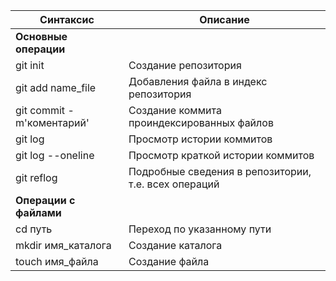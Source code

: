 |Синтаксис|Описание|
|--|--|
|**Основные операции**|
|git init|Создание репозитория|
|git add name_file|Добавления файла в индекс репозитория|
|git commit -m'коментарий'|Создание коммита проиндексированных файлов |
|git log|Просмотр истории коммитов
|git log --oneline|Просмотр краткой истории коммитов|
|git reflog|Подробные сведения в репозитории, т.е. всех операций|
|**Операции с файлами**|
|cd путь|Переход по указанному пути|
|mkdir имя_каталога| Создание каталога|
|touch имя_файла|Создание файла|

